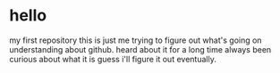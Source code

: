 # hello
my first repository
this is just me trying to figure out what's going on 
understanding about github. heard about it for a long time always been curious  about what it is
guess i'll figure it out eventually.
